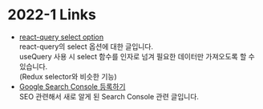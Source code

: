 <h1>2022-1 Links</h1><ul><li><a href="https://tkdodo.eu/blog/react-query-data-transformations#3-using-the-select-option">react-query select option</a><br>react-query의 select 옵션에 대한 글입니다.<br>useQuery 사용 시 select 함수를 인자로 넘겨 필요한 데이터만 가져오도록 할 수 있습니다.<br>(Redux selector와 비슷한 기능)</li><li><a href="https://www.moinnet.com/ko/digital-marketing/google-search-console-add-property/">Google Search Console 등록하기</a><br>SEO 관련해서 새로 알게 된 Search Console 관련 글입니다.</li></ul>